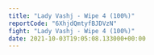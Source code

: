 ```yaml
---
title: "Lady Vashj - Wipe 4 (100%)"
reportCode: "6XhjdQmtyfBJDVzN"
fight: "Lady Vashj - Wipe 4 (100%)"
date: 2021-10-03T19:05:08.133000+00:00
---
```

